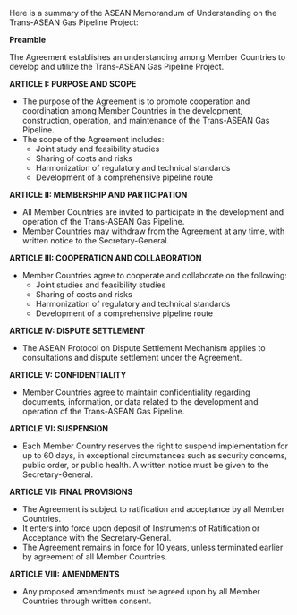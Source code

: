 Here is a summary of the ASEAN Memorandum of Understanding on the Trans-ASEAN Gas Pipeline Project:

**Preamble**

The Agreement establishes an understanding among Member Countries to develop and utilize the Trans-ASEAN Gas Pipeline Project.

**ARTICLE I: PURPOSE AND SCOPE**

* The purpose of the Agreement is to promote cooperation and coordination among Member Countries in the development, construction, operation, and maintenance of the Trans-ASEAN Gas Pipeline.
* The scope of the Agreement includes:
	+ Joint study and feasibility studies
	+ Sharing of costs and risks
	+ Harmonization of regulatory and technical standards
	+ Development of a comprehensive pipeline route

**ARTICLE II: MEMBERSHIP AND PARTICIPATION**

* All Member Countries are invited to participate in the development and operation of the Trans-ASEAN Gas Pipeline.
* Member Countries may withdraw from the Agreement at any time, with written notice to the Secretary-General.

**ARTICLE III: COOPERATION AND COLLABORATION**

* Member Countries agree to cooperate and collaborate on the following:
	+ Joint studies and feasibility studies
	+ Sharing of costs and risks
	+ Harmonization of regulatory and technical standards
	+ Development of a comprehensive pipeline route

**ARTICLE IV: DISPUTE SETTLEMENT**

* The ASEAN Protocol on Dispute Settlement Mechanism applies to consultations and dispute settlement under the Agreement.

**ARTICLE V: CONFIDENTIALITY**

* Member Countries agree to maintain confidentiality regarding documents, information, or data related to the development and operation of the Trans-ASEAN Gas Pipeline.

**ARTICLE VI: SUSPENSION**

* Each Member Country reserves the right to suspend implementation for up to 60 days, in exceptional circumstances such as security concerns, public order, or public health. A written notice must be given to the Secretary-General.

**ARTICLE VII: FINAL PROVISIONS**

* The Agreement is subject to ratification and acceptance by all Member Countries.
* It enters into force upon deposit of Instruments of Ratification or Acceptance with the Secretary-General.
* The Agreement remains in force for 10 years, unless terminated earlier by agreement of all Member Countries.

**ARTICLE VIII: AMENDMENTS**

* Any proposed amendments must be agreed upon by all Member Countries through written consent.